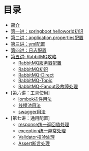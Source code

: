   # 目录

  * [简介](README.md)
  * [第一讲：springboot helloworld初识](/01/coffeeliu-boot-helloworld/READE.md)
  * [第二讲：application.properties配置](/02/coffeeliu-boot-config/README.md)
  * [第三讲：yml配置](/03/coffeeliu-boot-config-yml/README.md)
  * [第四讲：日志配置](/04/coffeeliu-boot-log/README.md)
  * [第五讲: RabbitMQ攻略](/05/RabbitMQIndex.md)
      * [RabbitMQ服务器配置](/05/RabbitMQInstall.md)
	  * [RabbitMQ初识](/05/rabbit-mq-hello/README.md)
	  * [RabbitMQ-Direct](/05/direct/RabbitMQ-Direct.md)
	  * [RabbitMQ-Topic](/05/topic/RabbiMQ-Topic.md)
	  * [RabbitMQ-Fanout及故障处理](/05/fanout/RabbitMQ-Fanout.md)  
  * [第六讲：工具使用]
	  * [lombok插件用法](/06/coffeeliu-boot-lombok/README.md)
	  * [线程池用法](/06/coffeeliu-boot-async/README.md)
	  * [swagger用法](/06/coffeeliu-boot-swagger/README.md)
  * [第七讲：通用配置]
	  * [response统一返回值处理](/07/reponse.md)
	  * [exception统一异常处理](/07/exception.md)
	  * [Validator校验处理](/07/validator.md)
	  * [Assert断言处理](/07/assert.md)